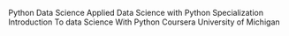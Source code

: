 Python Data Science
Applied Data Science with Python Specialization
Introduction To data Science With Python Coursera 
University of Michigan
